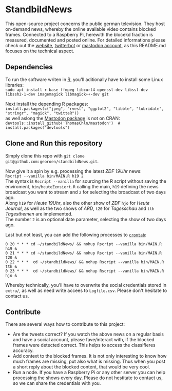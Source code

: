 # StandbildNews
This open-source project concerns the public german television. They host on-demand news, whereby the online available video contains blocked frames. Connected to a Raspberry Pi, herewith the blocekd fraction is measured, documented and posted online. For detailed informations please check out the [website](https://georoen.github.io/standbildNews/), [twitterbot](https://twitter.com/standbildNews) or [mastodon account](https://social.tchncs.de/@standbildNews), as this README.md focuses on the technical aspect.



## Dependencies
To run the software writen in [R](https://www.r-project.org/), you'll aditionally have to install some Linux libraries:   
`sudo apt install r-base ffmpeg libcurl4-openssl-dev libssl-dev libssh2-1-dev imagemagick libmagick++-dev git`

Next install the depending R packages:      
`install.packages(c("jpeg", "rvest", "ggplot2", "tibble", "lubridate", "stringr", "magick", "twitteR"))`  
as well aslong the [Mastodon package](https://github.com/ThomasChln/mastodon) is not on CRAN:  
`devtools::install_github('ThomasChln/mastodon')  # install.packages("devtools")`



## Clone and Run this repository
Simply clone this repo with `git clone git@github.com:georoen/standbildNews.git`.  

Now give it a spin by e.g. processing the latest *ZDF 19Uhr* news:  
`Rscript --vanilla bin/MAIN.R h19 2`  
The syntax is `Rscript --vanilla` for sourcing the R script without saving the enviroment, `bin/heuteZensiert.R` calling the main, `h19` defining the news broadcast you want to stream and `2` for selecting the broadcast of two days ago.  
Along `h19` for *Heute 19Uhr*, also the other show of *ZDF* `hjo` for *Heute Journal*, as well as the two shows of *ARD*, `t20` for *Tagesschau* and `tth` *Tagesthemen* are implemented.  
The number `2` is an optional date parameter, selecting the show of two days ago.

Last but not least, you can add the following processes to [`crontab`](https://wiki.ubuntuusers.de/Cron/):  
```
0 20 * * * cd ~/standbildNews/ && nohup Rscript --vanilla bin/MAIN.R h19 &
0 21 * * * cd ~/standbildNews/ && nohup Rscript --vanilla bin/MAIN.R t20 &
0 22 * * *  cd ~/standbildNews/ && nohup Rscript --vanilla bin/MAIN.R tth &
0 23 * * *  cd ~/standbildNews/ && nohup Rscript --vanilla bin/MAIN.R hjo &
```
Whereby technically, you'll have to overwrite the social credentials stored in `extra/`, as well as need write accees to `Logfile.csv`. Please don't hesitate to contact us.



## Contribute
There are several ways how to contribute to this project:  
- Are the tweets correct? If you watch the above news on a regular basis and have a social account, please fave/interact with, if the blocked frames were detected correct. This helps to access the classifieres accuracy.  
- Add context to the blocked frames. It is not only interesting to know how much frames are missing, put also what is missing. Thus when you post a short reply about the blocked content, that would be very cool.
- Run a node. If you have a Raspberry Pi or any other server you can help processing the shows every day. Please do not hestitate to contact us, so we can share the credentials with you.

